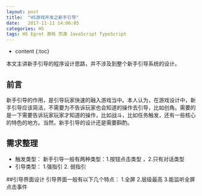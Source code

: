 ```yaml
---
layout: post
title:  "H5游戏开发之新手引导"
date:   2017-11-11 14:06:05
categories: H5
tags: H5 Egret 游戏 页游 JavaScript TypeScript
---
```


* content
{:toc}

本文主讲新手引导的程序设计思路，并不涉及到整个新手引导系统的设计。  



## 前言
  新手引导的作用，是引导玩家快速的融入游戏当中。本人认为，在游戏设计中，新手引导应该简洁，不需要为不告诉玩家也会知道的操作去引导，比如创角。需要的是一下需要告诉玩家玩家才知道的操作，比如战斗，比如任务触发，还有一些核心的特色的地方。当然，新手引导的设计还是需要斟酌。

## 需求整理
- 触发类型：     新手引导一般有两种类型：1.按钮点击类型 ，2.只有对话类型
- 引导类型：   1.强指引 2. 弱指引


##引导界面设计
引导界面一般有以下几个特点： 1.全屏 2.层级最高 3.能监听全屏点击事件


